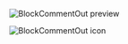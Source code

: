 

![BlockCommentOut preview](https://raw2.github.com/ShingoFukuyama/images/master/block_commentout.gif)

![BlockCommentOut icon](https://raw.githubusercontent.com/ShingoFukuyama/BlockCommentOut.popclipext/master/block_commentout.png)
